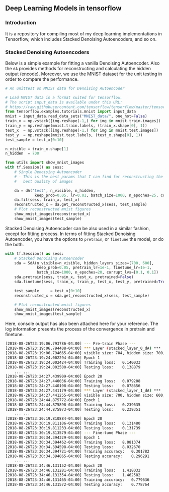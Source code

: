 Deep Learning Models in tensorflow
---

### Introduction
It is a repository for compiling most of my deep learning implementations in Tensorflow, which includes Stacked Denoising Autoencoders, and so on.

### Stacked Denoising Autoencoders
Below is a simple example for fitting a vanilla Denoising Autoencoder. Also the `dA` provides methods for reconstructing and calculating the hidden output (encode). Moreover, we use the MNIST dataset for the unit testing in order to compare the performance.
```python
# An unittest on MNIST data for Denoising Autoencoder

# Load MNIST data in a format suited for tensorflow.
# The script input_data is available under this URL:
# https://raw.githubusercontent.com/tensorflow/tensorflow/master/tensorflow/examples/tutorials/mnist/input_data.py
from tensorflow.examples.tutorials.mnist import input_data
mnist = input_data.read_data_sets("MNIST_data/", one_hot=False)
train_x = np.vstack([img.reshape(-1,) for img in mnist.train.images])
train_y = np.reshape(mnist.train.labels, (train_x.shape[0], 1))
test_x  = np.vstack([img.reshape(-1,) for img in mnist.test.images])
test_y  = np.reshape(mnist.test.labels, (test_x.shape[0], 1))
test_sample = test_x[0:10]

n_visible = train_x.shape[1]
n_hidden  = 700

from utils import show_mnist_images
with tf.Session() as sess:
    # Single Denoising Autoencoder
    # - This is the best params that I can find for reconstructing the
    #   best quality of images

    da = dA('test', n_visible, n_hidden,
             keep_prob=0.05, lr=0.01, batch_size=1000, n_epoches=25, corrupt_lv=0.1)
    da.fit(sess, train_x, test_x)
    reconstructed_x = da.get_reconstructed_x(sess, test_sample)
    # Plot reconstructed mnist figures
    show_mnist_images(reconstructed_x)
    show_mnist_images(test_sample)
```
Stacked Denoising Autoencoder can be also used in a similar fashion, except for fitting process. In terms of fitting Stacked Denoising Autoencoder, you have the options to `pretrain`, or `finetune` the model, or do the both.
```python
with tf.Session() as sess:
    # Stacked Denoising Autoencoder
    sda = SdA(n_visible=n_visible, hidden_layers_sizes=[700, 600],
              keep_prob=0.05, pretrain_lr=1e-1, finetune_lr=1e-1,
              batch_size=1000, n_epoches=20, corrupt_lvs=[0.1, 0.1])
    sda.pretrain(sess, train_x, test_x, pretrained=False)
    sda.finetune(sess, train_x, train_y, test_x, test_y, pretrained=True)

    test_sample     = test_x[0:10]
    reconstructed_x = sda.get_reconstructed_x(sess, test_sample)

    # Plot reconstructed mnist figures
    show_mnist_images(reconstructed_x)
    show_mnist_images(test_sample)
```
Here, console output has also been attached here for your reference. The log information presents the process of the convergence in pretrain and finetune.
```bash
[2018-08-26T23:19:06.793786-04:00] --- Pre-train Phase ---
[2018-08-26T23:19:06.794408-04:00] *** Layer (stacked_layer_0_dA) ***
[2018-08-26T23:19:06.794665-04:00] visible size: 784, hidden size: 700, corruption level: 0.100000
[2018-08-26T23:19:24.002294-04:00] Epoch 1
[2018-08-26T23:19:24.002424-04:00] Training loss:	0.140033
[2018-08-26T23:19:24.002500-04:00] Testing loss:	0.138879
    ... ...
[2018-08-26T23:24:27.439909-04:00] Epoch 20
[2018-08-26T23:24:27.440036-04:00] Training loss:	0.079208
[2018-08-26T23:24:27.440108-04:00] Testing loss:	0.078656
[2018-08-26T23:24:27.441179-04:00] *** Layer (stacked_layer_1_dA) ***
[2018-08-26T23:24:27.441255-04:00] visible size: 700, hidden size: 600, corruption level: 0.100000
[2018-08-26T23:24:44.875772-04:00] Epoch 1
[2018-08-26T23:24:44.875898-04:00] Training loss:	0.239635
[2018-08-26T23:24:44.875973-04:00] Testing loss:	0.239351
    ... ...
[2018-08-26T23:30:19.810884-04:00] Epoch 20
[2018-08-26T23:30:19.811106-04:00] Training loss:	0.131480
[2018-08-26T23:30:19.811233-04:00] Testing loss:	0.131739
[2018-08-26T23:30:19.813579-04:00] --- Fine-tune Phase ---
[2018-08-26T23:30:34.394329-04:00] Epoch 1
[2018-08-26T23:30:34.394462-04:00] Training loss:	8.081374
[2018-08-26T23:30:34.394598-04:00] Testing loss:	8.032670
[2018-08-26T23:30:34.394721-04:00] Training accuracy:	0.301782
[2018-08-26T23:30:34.394865-04:00] Testing accuracy:	0.296291
    ... ...
[2018-08-26T23:34:46.131152-04:00] Epoch 20
[2018-08-26T23:34:46.131281-04:00] Training loss:	1.418032
[2018-08-26T23:34:46.131354-04:00] Testing loss:	1.462582
[2018-08-26T23:34:46.131465-04:00] Training accuracy:	0.779636
[2018-08-26T23:34:46.131572-04:00] Testing accuracy:	0.778764
```
